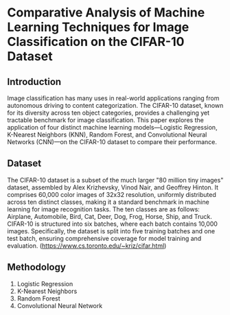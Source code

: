 # Comparative Analysis of Machine Learning Techniques for Image Classification on the CIFAR-10 Dataset

## Introduction

Image classification has many uses in real-world applications ranging from autonomous driving to content categorization. The CIFAR-10 dataset, known for its diversity across ten object categories, provides a challenging yet tractable benchmark for image classification. This paper explores the application of four distinct machine learning models—Logistic Regression, K-Nearest Neighbors (KNN), Random Forest, and Convolutional Neural Networks (CNN)—on the CIFAR-10 dataset to compare their performance.

## Dataset

The CIFAR-10 dataset is a subset of the much larger "80 million tiny images" dataset, assembled by Alex Krizhevsky, Vinod Nair, and Geoffrey Hinton. It comprises 60,000 color images of 32x32 resolution, uniformly distributed across ten distinct classes, making it a standard benchmark in machine learning for image recognition tasks. The ten classes are as follows: Airplane, Automobile, Bird, Cat, Deer, Dog, Frog, Horse, Ship, and Truck. CIFAR-10 is structured into six batches, where each batch contains 10,000 images. Specifically, the dataset is split into five training batches and one test batch, ensuring comprehensive coverage for model training and evaluation. (https://www.cs.toronto.edu/~kriz/cifar.html)

## Methodology
1. Logistic Regression
2. K-Nearest Neighbors
3. Random Forest
4. Convolutional Neural Network
